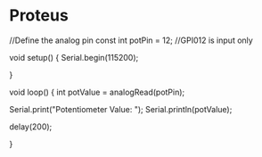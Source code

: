 # Proteus
//Define the analog pin
const int potPin = 12;
//GPI012 is input only

void 
setup() {
  Serial.begin(115200);

}

void loop() {
  int potValue = analogRead(potPin);
  
  Serial.print("Potentiometer Value: ");
  Serial.println(potValue);

  delay(200);

}
